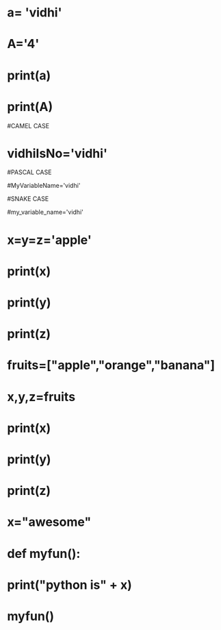 # a= 'vidhi'
# A='4'
# print(a)
# print(A)

#CAMEL CASE

# vidhiIsNo='vidhi'

#PASCAL CASE

#MyVariableName='vidhi'

#SNAKE CASE

#my_variable_name='vidhi'

# x=y=z='apple'

# print(x)
# print(y)
# print(z)

# fruits=["apple","orange","banana"]
# x,y,z=fruits
# print(x)
# print(y)
# print(z)

# x="awesome"

# def myfun():
#     print("python is" + x)
# myfun()
